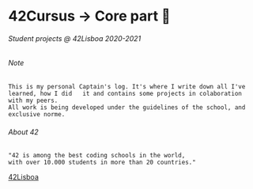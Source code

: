 # 42Cursus -> Core part 🔬
###### Student projects @ 42Lisboa 2020-2021
###### Note
```
This is my personal Captain's log. It's where I write down all I've learned, how I did   it and contains some projects in colaboration with my peers.  
All work is being developed under the guidelines of the school, and exclusive norme.  
```

###### About 42
```
"42 is among the best coding schools in the world,  
with over 10.000 students in more than 20 countries."
```
[42Lisboa](https://www.42lisboa.com/en/)


